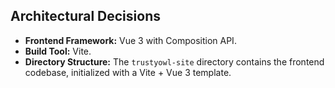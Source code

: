 ## Architectural Decisions

- **Frontend Framework:** Vue 3 with Composition API.
- **Build Tool:** Vite.
- **Directory Structure:** The `trustyowl-site` directory contains the frontend codebase, initialized with a Vite + Vue 3 template.